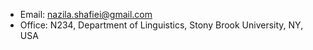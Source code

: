 - Email: nazila.shafiei@gmail.com
- Office: N234, Department of Linguistics, Stony Brook University, NY, USA

